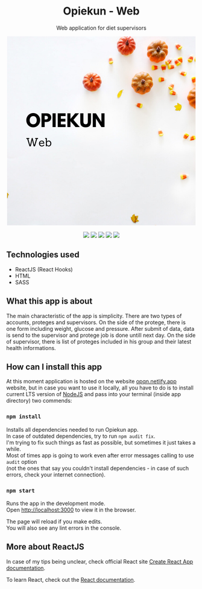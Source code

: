 <h1 align="center">Opiekun - Web</h1>
<p align="center">Web application for diet supervisors</p>
<p align="center">
  <img src="https://github.com/wojciechkubiak/opqn-web/blob/master/Opqn.png?raw=true"/>
</p>

<p align="center">
  <img src="https://img.shields.io/badge/Made%20by-wojciechkubiak-blue"/>
  <img src="https://img.shields.io/website?url=https%3A%2F%2Fopqn.netlify.app"/>
  <img src="https://img.shields.io/netlify/9b34eab0-858b-4f92-863f-29b5350b9465"/>
  <img src="https://img.shields.io/badge/react-16.13.1-informational"/>
  <img src="https://img.shields.io/badge/typescript-3.8.3-informational"/>
</p>


## Technologies used
* ReactJS (React Hooks)
* HTML
* SASS

## What this app is about
The main characteristic of the app is simplicity. There are two types of accounts, proteges and supervisors. On the side of the protege, there is one form including weight, glucose and pressure. After submit of data, data is send to the supervisor and protege job is done untill next day. On the side of supervisor, there is list of proteges included in his group and their latest health informations.

## How can I install this app
At this moment application is hosted on the website [opqn.netlify.app](https://opqn.netlify.app) website, but in case you want to use it locally, all you have to do is to install current LTS version of [NodeJS](https://nodejs.org/en/) and pass into your terminal (inside app directory) two commends:

### `npm install`

Installs all dependencies needed to run Opiekun app. <br />In case of outdated dependencies, try to run `npm audit fix`. <br />I'm trying to fix such things as fast as possible, but sometimes it just takes a while. 
<br />Most of times app is going to work even after error messages calling to use `audit` option <br />(not the ones that say you couldn't install dependencies - in case of such errors, check your internet connection). 

### `npm start`

Runs the app in the development mode.<br />
Open [http://localhost:3000](http://localhost:3000) to view it in the browser.

The page will reload if you make edits.<br />
You will also see any lint errors in the console.

## More about ReactJS

In case of my tips being unclear, check official React site [Create React App documentation](https://facebook.github.io/create-react-app/docs/getting-started).

To learn React, check out the [React documentation](https://reactjs.org/).
